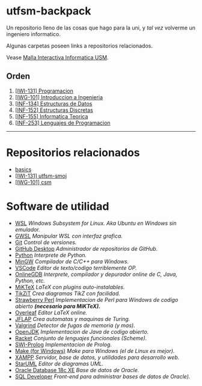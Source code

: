 # utfsm-backpack

Un repositorio lleno de las cosas que hago para la uni, y _tal vez_ volverme un ingeniero informatico.

Algunas carpetas poseen links a repositorios relacionados.

Vease [Malla Interactiva Informatica USM](https://mallas.labcomp.cl/).

## Orden

1. [[IWI-131] Programacion](https://github.com/moxwel/utfsm-backpack/tree/main/%5BIWI-131%5D%20Programacion)
2. [[IWG-101] Introduccion a Ingenieria](https://github.com/moxwel/utfsm-backpack/tree/main/%5BIWG-101%5D%20Introduccion%20a%20Ingenieria)
3. [[INF-134] Estructuras de Datos](https://github.com/moxwel/utfsm-backpack/tree/main/%5BINF-134%5D%20Estructuras%20de%20Datos)
4. [[INF-152] Estructuras Discretas](https://github.com/moxwel/utfsm-backpack/tree/main/%5BINF-152%5D%20Estructuras%20Discretas)
5. [[INF-155] Informatica Teorica](https://github.com/moxwel/utfsm-backpack/tree/main/%5BINF-155%5D%20Informatica%20Teorica)
6. [[INF-253] Lenguajes de Programacion](https://github.com/moxwel/utfsm-backpack/tree/main/%5BINF-253%5D%20Lenguajes%20de%20Programacion)

---

# Repositorios relacionados

* [basics](https://github.com/moxwel/basics)
* [[IWI-131] utfsm-smoj](https://github.com/moxwel/utfsm-smoj)
* [[IWG-101] csm](https://github.com/moxwel/csm)

# Software de utilidad

* [WSL](https://ubuntu.com/wsl) *Windows Subsystem for Linux. Aka Ubuntu en Windows sin emulador.*
* [GWSL](https://opticos.github.io/gwsl/) *Manipular WSL con interfaz grafica.*
* [Git](https://git-scm.com/) *Control de versiones.*
* [GitHub Desktop](https://desktop.github.com/) *Administrador de repositorios de GitHub.*
* [Python](https://www.python.org/downloads/) *Interprete de Python.*
* [MinGW](https://sourceforge.net/projects/mingw/) *Compilador de C/C++ para Windows.*
* [VSCode](https://code.visualstudio.com/) *Editor de texto/codigo terriblemente OP.*
* [OnlineGDB](https://www.onlinegdb.com/) *Interprete, compilador y depurador online de C, Java, Python, etc.*
* [MiKTeX](https://miktex.org/download) *LaTeX con plugins auto-instalables.*
* [TikZiT](https://tikzit.github.io/) *Crea diagramas TikZ con facilidad.*
* [Strawberry Perl](https://strawberryperl.com/) *Implementacion de Perl para Windows de codigo abierto **(necesario para MiKTeX).***
* [Overleaf](https://es.overleaf.com/) *Editor LaTeX online.*
* [JFLAP](https://github.com/moxwel/utfsm-backpack/tree/main/%5BINF-155%5D%20Informatica%20Teorica/JFLAP) *Crea automatas y maquinas de Turing.*
* [Valgrind](https://valgrind.org/) *Detector de fugas de memoria (y mas).*
* [OpenJDK](https://jdk.java.net/archive/) *Implementacion de Java de codigo abierto.*
* [Racket](https://download.racket-lang.org/) *Conjunto de lenguajes funcionales (Scheme).*
* [SWI-Prolog](https://www.swi-prolog.org/Download.html) *Implementacion de Prolog.*
* [Make (for Windows)](https://github.com/CarlosSiles67/Make_3.81) *Make para Windows (el de Linux es mejor).*
* [XAMPP](https://www.apachefriends.org/es/index.html) *Servidor, base de datos, y utilidades para desarrollo web.*
* [StarUML](https://staruml.io/) *Editor de diagramas UML.*
* [Oracle Database 18c XE](https://www.oracle.com/database/technologies/xe18c-downloads.html) *Base de datos de Oracle.*
* [SQL Developer](https://www.oracle.com/tools/downloads/sqldev-downloads.html) *Front-end para administrar bases de datos de Oracle).*
